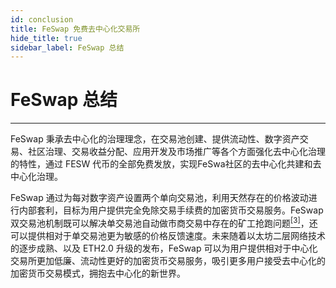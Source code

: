 ```yaml
---
id: conclusion
title: FeSwap 免费去中心化交易所
hide_title: true
sidebar_label: FeSwap 总结
---
```


<div className="title"> <h1> FeSwap 总结 </h1> </div>  

____________________

FeSwap 秉承去中心化的治理理念，在交易池创建、提供流动性、数字资产交易、社区治理、交易收益分配、应用开发及市场推广等各个方面强化去中心化治理的特性，通过 FESW 代币的全部免费发放，实现FeSwa社区的去中心化共建和去中心化治理。

FeSwap 通过为每对数字资产设置两个单向交易池，利用天然存在的价格波动进行内部套利，目标为用户提供完全免除交易手续费的加密货币交易服务。FeSwap 双交易池机制既可以解决单交易池自动做市商交易中存在的矿工抢跑问题[<sup>[3]</sup>](Reference.md)，还可以提供相对于单交易池更为敏感的价格反馈速度。未来随着以太坊二层网络技术的逐步成熟、以及 ETH2.0 升级的发布，FeSwap 可以为用户提供相对于中心化交易所更加低廉、流动性更好的加密货币交易服务，吸引更多用户接受去中心化的加密货币交易模式，拥抱去中心化的新世界。

